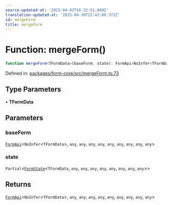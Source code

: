 ```yaml
---
source-updated-at: '2025-04-02T16:32:51.000Z'
translation-updated-at: '2025-04-30T22:42:00.372Z'
id: mergeForm
title: mergeForm
---
```


<!-- DO NOT EDIT: this page is autogenerated from the type comments -->

# Function: mergeForm()

```ts
function mergeForm<TFormData>(baseForm, state): FormApi<NoInfer<TFormData>, any, any, any, any, any, any, any, any, any>
```

Defined in: [packages/form-core/src/mergeForm.ts:73](https://github.com/TanStack/form/blob/main/packages/form-core/src/mergeForm.ts#L73)

## Type Parameters

• **TFormData**

## Parameters

### baseForm

[`FormApi`](../classes/formapi.md)\<`NoInfer`\<`TFormData`\>, `any`, `any`, `any`, `any`, `any`, `any`, `any`, `any`, `any`\>

### state

`Partial`\<[`FormState`](../interfaces/formstate.md)\<`TFormData`, `any`, `any`, `any`, `any`, `any`, `any`, `any`, `any`\>\>

## Returns

[`FormApi`](../classes/formapi.md)\<`NoInfer`\<`TFormData`\>, `any`, `any`, `any`, `any`, `any`, `any`, `any`, `any`, `any`\>
